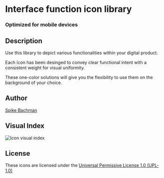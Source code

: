 # Interface function icon library

### Optimized for mobile devices

## Description

Use this library to depict various functionalities within your digital product.

Each icon has been desinged to convey clear functional intent with a consistent weight for visual uniformity.

These one-color solutions will give you the flexibility to use them on the background of your choice.

## Author

[Spike Bachman](https://spike.bachman.in)

## Visual Index
![Icon visual index](https://github.com/spikebachman/interface-icons/blob/master/interface-icons-v2.3.17-index.png?raw=true)

## License

These icons are licensed under the [Universal Permissive License 1.0 (UPL-1.0)](<https://tldrlegal.com/license/universal-permissive-license-1.0-(upl-1.0)>)
